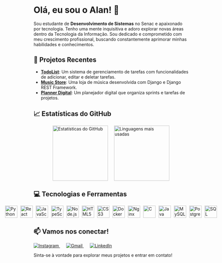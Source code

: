 # Olá, eu sou o Alan! 👋

Sou estudante de **Desenvolvimento de Sistemas** no Senac e apaixonado por tecnologia. Tenho uma mente inquisitiva e adoro explorar novas áreas dentro da Tecnologia da Informação. Sou dedicado e comprometido com meu crescimento profissional, buscando constantemente aprimorar minhas habilidades e conhecimentos.

## 🌟 Projetos Recentes

- **[TodoList](link_do_repositorio)**: Um sistema de gerenciamento de tarefas com funcionalidades de adicionar, editar e deletar tarefas.
- **[Music Store](link_do_repositorio)**: Uma loja de música desenvolvida com Django e Django REST Framework.
- **[Planner Digital](link_do_repositorio)**: Um planejador digital que organiza sprints e tarefas de projetos.

## 📈 Estatísticas do GitHub

<div style="display: flex; justify-content: center; gap: 20px; flex-wrap: wrap;">
  <a href="https://github.com/alanfernandesxavier">
    <img height="180em" src="https://github-readme-stats.vercel.app/api?username=alanfernandesxavier&show_icons=true&theme=dark" alt="Estatísticas do GitHub">
  </a>
  <a href="https://github.com/alanfernandesxavier">
    <img height="180em" src="https://github-readme-stats.vercel.app/api/top-langs/?username=alanfernandesxavier&layout=compact&theme=dark" alt="Linguagens mais usadas">
  </a>
</div>

## 💻 Tecnologias e Ferramentas

<div style="display: flex; justify-content: center; gap: 10px;">
  <img src="https://cdn.jsdelivr.net/gh/devicons/devicon/icons/python/python-original.svg" alt="Python" height="40"/>
  <img src="https://cdn.jsdelivr.net/gh/devicons/devicon/icons/react/react-original.svg" alt="React" height="40"/>
  <img src="https://cdn.jsdelivr.net/gh/devicons/devicon/icons/javascript/javascript-original.svg" alt="JavaScript" height="40"/>
   <img src="https://cdn.jsdelivr.net/gh/devicons/devicon/icons/typescript/typescript-original.svg" alt="TypeScript" height="40"/>
  <img src="https://cdn.jsdelivr.net/gh/devicons/devicon/icons/nodejs/nodejs-original.svg" alt="Node.js" height="40"/>
  <img src="https://cdn.jsdelivr.net/gh/devicons/devicon/icons/html5/html5-original.svg" alt="HTML5" height="40"/>
  <img src="https://cdn.jsdelivr.net/gh/devicons/devicon/icons/css3/css3-original.svg" alt="CSS3" height="40"/>
  <img src="https://cdn.jsdelivr.net/gh/devicons/devicon/icons/docker/docker-original.svg" alt="Docker" height="40"/>
  <img src="https://cdn.jsdelivr.net/gh/devicons/devicon/icons/nginx/nginx-original.svg" alt="Nginx" height="40"/>
  <img src="https://cdn.jsdelivr.net/gh/devicons/devicon/icons/c/c-original.svg" alt="C" height="40"/>
  <img src="https://cdn.jsdelivr.net/gh/devicons/devicon/icons/java/java-original.svg" alt="Java" height="40"/>
  <img src="https://cdn.jsdelivr.net/gh/devicons/devicon/icons/mysql/mysql-original.svg" alt="MySQL" height="40"/>
  <img src="https://cdn.jsdelivr.net/gh/devicons/devicon/icons/postgresql/postgresql-original.svg" alt="PostgreSQL" height="40"/>
  <img src="https://cdn.jsdelivr.net/gh/devicons/devicon/icons/microsoftsqlserver/microsoftsqlserver-plain.svg" alt="SQL Server" height="40"/>
 
</div>

## 📫 Vamos nos conectar!

<div> 
  <a href="https://www.instagram.com/alanfernandesxavier/" target="_blank">
    <img src="https://img.shields.io/badge/-Instagram-%23E4405F?style=for-the-badge&logo=instagram&logoColor=white" alt="Instagram">
  </a>
  <span style="margin: 0 10px;"></span> <!-- Espaçamento entre os ícones -->
  <a href="mailto:alanfernandesxavier1994@gmail.com">
    <img src="https://img.shields.io/badge/-Gmail-%23333?style=for-the-badge&logo=gmail&logoColor=white" alt="Gmail">
  </a>
  <span style="margin: 0 10px;"></span> <!-- Espaçamento entre os ícones -->
  <a href="https://www.linkedin.com/in/alan-fernandes-xavier-86bba711b/" target="_blank">
    <img src="https://img.shields.io/badge/-LinkedIn-%230077B5?style=for-the-badge&logo=linkedin&logoColor=white" alt="LinkedIn">
  </a>
</div>

Sinta-se à vontade para explorar meus projetos e entrar em contato!
